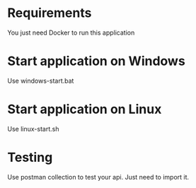 # Requirements
You just need Docker to run this application

# Start application on Windows

Use windows-start.bat

# Start application on Linux

Use linux-start.sh

# Testing

Use postman collection to test your api. Just need to import it.
